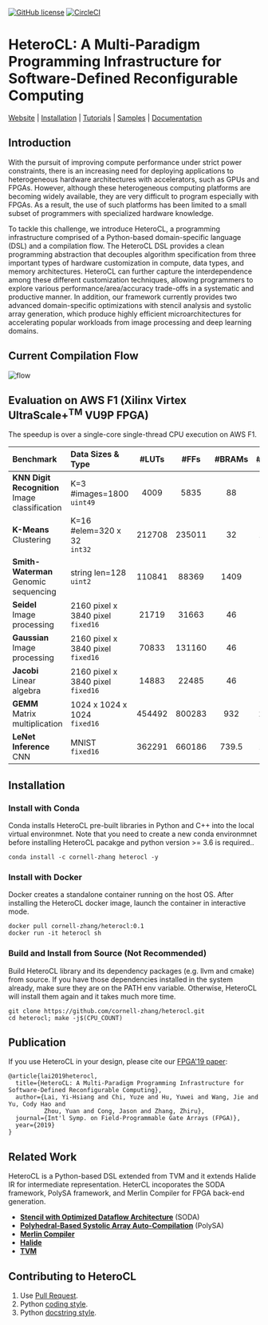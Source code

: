 [![GitHub license](https://dmlc.github.io/img/apache2.svg)](./LICENSE)
[![CircleCI](https://circleci.com/gh/cornell-zhang/heterocl/tree/master.svg?style=svg&circle-token=2b5ee9faf30b94aac41b61032d03e4654a65079d)](https://circleci.com/gh/cornell-zhang/heterocl/tree/master)

HeteroCL: A Multi-Paradigm Programming Infrastructure for Software-Defined Reconfigurable Computing
===================================================================================================

[Website](http://heterocl.csl.cornell.edu/web/index.html) | [Installation](http://heterocl.csl.cornell.edu/doc/installation.html) | [Tutorials](http://heterocl.csl.cornell.edu/doc/tutorials/index.html) | [Samples](http://heterocl.csl.cornell.edu/doc/samples/index.html) | [Documentation](http://heterocl.csl.cornell.edu/doc/index.html)

## Introduction

With the pursuit of improving compute performance under strict power constraints, there is an increasing need for deploying applications to heterogeneous hardware architectures with accelerators, such as GPUs and FPGAs. However, although these heterogeneous computing platforms are becoming widely available, they are very difficult to program especially with FPGAs. As a result, the use of such platforms has been limited to a small subset of programmers with specialized hardware knowledge.

To tackle this challenge, we introduce HeteroCL, a programming infrastructure comprised of a Python-based domain-specific language (DSL) and a compilation flow. The HeteroCL DSL provides a clean programming abstraction that decouples algorithm specification from three important types of hardware customization in compute, data types, and memory architectures. HeteroCL can further capture the interdependence among these different customization techniques, allowing programmers to explore various performance/area/accuracy trade-offs in a systematic and productive manner. In addition, our framework currently provides two advanced domain-specific optimizations with stencil analysis and systolic array generation, which produce highly efficient microarchitectures for accelerating popular workloads from image processing and deep learning domains.

## Current Compilation Flow

![flow](docs/github-flow.png)

## Evaluation on AWS F1 (Xilinx Virtex UltraScale+<sup>TM</sup> VU9P FPGA)
The speedup is over a single-core single-thread CPU execution on AWS F1.

| Benchmark | Data Sizes & Type | #LUTs | #FFs | #BRAMs | #DSPs | Freqency (MHz) | Speedup | Back End |
| :-------- | :---------------- | :----: | :----:| :-----: | :----: | :------------: | :------:| :------: |
| **KNN Digit Recognition**<br/>Image classification | K=3 #images=1800<br/>`uint49` | 4009 | 5835 | 88 | 0 | 250 | 12.5 | General |
| **K-Means**<br/> Clustering | K=16 #elem=320 x 32<br/>`int32` | 212708 | 235011 | 32 | 1536 | 190.6 | 16.0 | General |
| **Smith-Waterman**<br/> Genomic sequencing | string len=128<br/>`uint2` | 110841 | 88369 | 1409 | 0 | 152.2 | 20.9 | General |
| **Seidel**<br/> Image processing | 2160 pixel x 3840 pixel<br/>`fixed16` | 21719 | 31663 | 46 | 96 | 250 | 5.9 | Stencil |
| **Gaussian**<br/> Image processing | 2160 pixel x 3840 pixel<br/>`fixed16` | 70833 | 131160 | 46 | 688 | 250 | 13.2 | Stencil |
| **Jacobi**<br/> Linear algebra | 2160 pixel x 3840 pixel<br/>`fixed16` | 14883 | 22485 | 46 | 48 | 250 | 5.0 | Stencil |
| **GEMM**<br/> Matrix multiplication | 1024 x 1024 x 1024<br/>`fixed16` | 454492 | 800283 | 932 | 2507 | 236.8 | 8.9 | Systolic Array |
| **LeNet Inference**<br/> CNN | MNIST<br/>`fixed16` | 362291 | 660186 | 739.5 | 1368 | 250 | 10.6 | Systolic Array |

## Installation

### Install with Conda
Conda installs HeteroCL pre-built libraries in Python and C++ into the local virtual environmnet. Note that you need to create a new conda environmnet before installing HeteroCL pacakge and python version >= 3.6 is required..
```
conda install -c cornell-zhang heterocl -y
```

### Install with Docker
Docker creates a standalone container running on the host OS. After installing the HeteroCL docker image, launch the container in interactive mode. 
```
docker pull cornell-zhang/heterocl:0.1
docker run -it heterocl sh
```

### Build and Install from Source (Not Recommended)
Build HeteroCL library and its dependency packages (e.g. llvm and cmake) from source. If you have those dependencies installed in the system already, make sure they are on the PATH env variable. Otherwise, HeteroCL will install them again and it takes much more time.
```
git clone https://github.com/cornell-zhang/heterocl.git
cd heterocl; make -j$(CPU_COUNT)
```


## Publication

If you use HeteroCL in your design, please cite our [FPGA'19 paper](http://www.csl.cornell.edu/~zhiruz/pdfs/heterocl-fpga2019.pdf):
```
@article{lai2019heterocl,
  title={HeteroCL: A Multi-Paradigm Programming Infrastructure for Software-Defined Reconfigurable Computing},
  author={Lai, Yi-Hsiang and Chi, Yuze and Hu, Yuwei and Wang, Jie and Yu, Cody Hao and 
          Zhou, Yuan and Cong, Jason and Zhang, Zhiru},
  journal={Int'l Symp. on Field-Programmable Gate Arrays (FPGA)},
  year={2019}
}
```

## Related Work

HeteroCL is a Python-based DSL extended from TVM and it extends Halide IR for intermediate representation. HeterCL incoporates the SODA framework, PolySA framework, and Merlin Compiler for FPGA back-end generation.

* **[Stencil with Optimized Dataflow Architecture](https://vast.cs.ucla.edu/~chiyuze/pub/iccad18.pdf)** (SODA)
* **[Polyhedral-Based Systolic Array Auto-Compilation](http://cadlab.cs.ucla.edu/~jaywang/papers/iccad18-polysa.pdf)** (PolySA)
* **[Merlin Compiler](https://www.falconcomputing.com/merlin-fpga-compiler/)**
* **[Halide](https://halide-lang.org)**
* **[TVM](https://tvm.ai)**

## Contributing to HeteroCL
1. Use [Pull Request](https://help.github.com/articles/about-pull-requests/).
2. Python [coding style](https://www.python.org/dev/peps/pep-0008/#descriptive-naming-styles).
3. Python [docstring style](https://numpydoc.readthedocs.io/en/latest/format.html#other-points-to-keep-in-mind).
